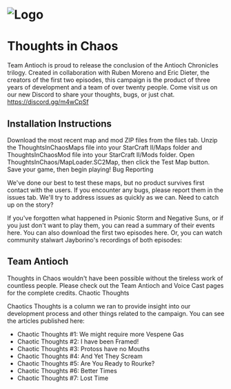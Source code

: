  # ![Logo](https://media-elerium.cursecdn.com/attachments/189/535/ep3logo.png)
 # Thoughts in Chaos

Team Antioch is proud to release the conclusion of the Antioch Chronicles trilogy. Created in collaboration with Ruben Moreno and Eric Dieter, the creators of the first two episodes, this campaign is the product of three years of development and a team of over twenty people. Come visit us on our new Discord to share your thoughts, bugs, or just chat. https://discord.gg/m4wCpSf

 ## Installation Instructions

Download the most recent map and mod ZIP files from the files tab. Unzip the ThoughtsInChaosMaps file into your StarCraft II/Maps folder and ThoughtsInChaosMod file into your StarCraft II/Mods folder. Open ThoughtsInChaos/MapLoader.SC2Map, then click the Test Map button. Save your game, then begin playing!
Bug Reporting

We've done our best to test these maps, but no product survives first contact with the users. If you encounter any bugs, please report them in the issues tab. We'll try to address issues as quickly as we can.
Need to catch up on the story?

If you've forgotten what happened in Psionic Storm and Negative Suns, or if you just don't want to play them, you can read a summary of their events here. You can also download the first two episodes here. Or, you can watch community stalwart Jayborino's recordings of both episodes:

 

 ## Team Antioch

Thoughts in Chaos wouldn't have been possible without the tireless work of countless people. Please check out the Team Antioch and Voice Cast pages for the complete credits.
Chaotic Thoughts

Chaotics Thoughts is a column we ran to provide insight into our development process and other things related to the campaign. You can see the articles published here:

 * Chaotic Thoughts #1: We might require more Vespene Gas
 * Chaotic Thoughts #2: I have been Framed!
 * Chaotic Thoughts #3: Protoss have no Mouths
 * Chaotic Thoughts #4: And Yet They Scream
 * Chaotic Thoughts #5: Are You Ready to Rourke?
 * Chaotic Thoughts #6: Better Times
 * Chaotic Thoughts #7: Lost Time
